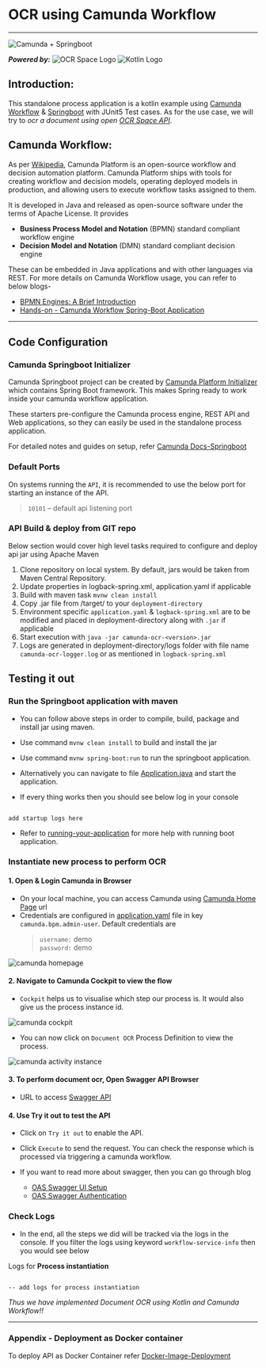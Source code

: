 # OCR using Camunda Workflow
***
![Camunda + Springboot](./documentation/images/camunda%20springboot.png)

**_Powered by:_** ![OCR Space Logo](./documentation/images/ocrspacelogo.png) ![Kotlin Logo](./documentation/images/kotlinlogo.png)

## Introduction:
This standalone process application is a kotlin example using [Camunda Workflow](https://camunda.com/) 
& [Springboot](https://spring.io/projects/spring-boot) with JUnit5 Test cases. 
As for the use case, we will try to _ocr a document using open [OCR Space API](https://ocr.space/OCRAPI)_.



## Camunda Workflow:
As per [Wikipedia](https://en.wikipedia.org/wiki/Camunda), Camunda Platform is an open-source workflow
and decision automation platform. Camunda Platform ships with tools for creating workflow and decision 
models, operating deployed models in production, and allowing users to execute workflow tasks assigned 
to them.

It is developed in Java and released as open-source software under the terms of Apache License. It 
provides 
* **Business Process Model and Notation** (BPMN) standard compliant workflow engine  
* **Decision Model and Notation** (DMN) standard compliant decision engine 
  
These can be embedded in Java applications and with other languages via REST. For more details on Camunda 
Workflow usage, you can refer to below blogs-
* [BPMN Engines: A Brief Introduction](https://medium.com/nerd-for-tech/bpmn-engines-a-brief-introduction-2123b5e15435)
* [Hands-on - Camunda Workflow Spring-Boot Application](https://medium.com/nerd-for-tech/bpmn2-0-camunda-workflow-spring-boot-application-2381f3d42e5f)  

***
## Code Configuration

### Camunda Springboot Initializer

Camunda Springboot project can be created by [Camunda Platform Initializer](https://start.camunda.com/) which contains Spring Boot framework. This makes Spring ready to work inside your camunda workflow application.

These starters pre-configure the Camunda process engine, REST API and Web applications, so they can easily be used in the standalone process application.

For detailed notes and guides on setup, refer [Camunda Docs-Springboot](https://docs.camunda.org/get-started/spring-boot/)

### Default Ports

On systems running the `API`, it is recommended to use the below port for starting an instance of the API.

> `10101` – default api listening port

### API Build & deploy from GIT repo
Below section would cover high level tasks required to configure and deploy api jar using Apache Maven

1. Clone repository on local system. By default, jars would be taken from Maven Central Repository.
2. Update properties in logback-spring.xml, application.yaml if applicable
3. Build with maven task `mvnw clean install`
4. Copy .jar file from /target/ to your `deployment-directory`
5. Environment specific `application.yaml` & `logback-spring.xml` are to be modified and placed in deployment-directory along with `.jar` if applicable
6. Start execution with `java -jar camunda-ocr-<version>.jar`
7. Logs are generated in deployment-directory/logs folder with file 
   name `camunda-ocr-logger.log` or as mentioned in `logback-spring.xml`



## Testing it out

### Run the Springboot application with maven

- You can follow above steps in order to compile, build, package and install jar using maven.

- Use command `mvnw clean install` to build and install the jar

- Use command `mvnw spring-boot:run` to run the springboot application.

- Alternatively you can navigate to file [Application.java](./src/main/java/com/example/workflow/Application.java) and start the application.

- If every thing works then you should see below log in your console
```

add startup logs here

```
- Refer to [running-your-application](https://docs.spring.io/spring-boot/docs/1.5.16.RELEASE/reference/html/using-boot-running-your-application.html) for more help with running boot application.

### Instantiate new process to perform OCR

#### 1. Open & Login Camunda in Browser

- On your local machine, you can access Camunda using [Camunda Home Page](http://localhost:10101/camunda-ocr) url
- Credentials are configured in [application.yaml](./src/main/resources/application.yaml) file in key `camunda.bpm.admin-user`. Default credentials are
  > `username:` demo   
  `password:` demo

![camunda homepage](./documentation/images/camunda-homepage.png)

#### 2. Navigate to Camunda Cockpit to view the flow

- `Cockpit` helps us to visualise which step our process is. It would also give us the process instance id.

![camunda cockpit](./documentation/images/camunda-cockpit.png)

- You can now click on `Document OCR` Process Definition to view the process.

![camunda activity instance](./documentation/images/camunda-activity-instance.png)


#### 3. To perform document ocr, Open Swagger API Browser

- URL to access [Swagger API](http://localhost:10101/camunda-ocr/swagger-ui.html)

#### 4. Use Try it out to test the API

- Click on `Try it out` to enable the API. 

- Click `Execute` to send the request. You can check the response which is processed via triggering a camunda workflow.

- If you want to read more about swagger, then you can go through blog 
  - [OAS Swagger UI Setup](https://medium.com/nerd-for-tech/open-api-specification-swagger3-fc9ad3bbacdd)
  - [OAS Swagger Authentication](https://medium.com/nerd-for-tech/openapi-specification-swagger-authentication-c150f86748ea)

### Check Logs

- In the end, all the steps we did will be tracked via the logs in the console. If you filter the logs using keyword `workflow-service-info` then you would see below


Logs for **Process instantiation**
```

-- add logs for process instantiation

```

_Thus we have implemented Document OCR using Kotlin and Camunda Workflow!!_

***
### Appendix - Deployment as Docker container

To deploy API as Docker Container refer [Docker-Image-Deployment](./documentation/deployment/Readme.md)

